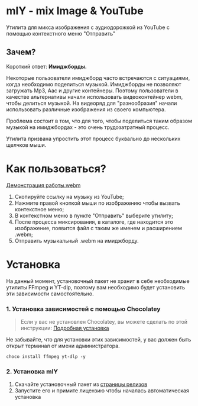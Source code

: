 # mIY - mix Image & YouTube
Утилита для микса изображения с аудиодорожкой из YouTube с помощью контекстного меню "Отправить"

## Зачем?
Короткий ответ: **Имиджборды.**

Некоторые пользователи имиджборд часто встречаются с ситуациями, когда необходимо поделиться музыкой. Имиджборды не позволяют загружать Mp3, Aac и другие контейнеры. Поэтому пользователи в качестве альтернативы начали использовать видеоконтейнер webm, чтобы делиться музыкой. На видеоряд для "разнообразия" начали использовать различные изображения из своего компьютера.

Проблема состоит в том, что для того, чтобы поделиться таким образом музыкой на имиджбордах - это очень трудозатратный процесс.

Утилита призвана упростить этот процесс буквально до нескольких щелчков мыши.

# Как пользоваться?
[Демонстрация работы.webm](https://user-images.githubusercontent.com/110712717/183269146-1bd6d245-9b8f-4ddb-8854-1ef2781ed747.webm)

1. Скопируйте ссылку на музыку из YouTube;
2. Нажмите правой кнопкой мыши по изображению чтобы вызвать контекстное меню;
3. В контекстном меню в пункте "Отправить" выберите утилиту;
4. После процесса миксирования, в каталоге, где находится это изображение, появится файл с таким же именем и расширением .webm;
5. Отправить музыкальный .webm на имиджборду.

# Установка
На данный момент, установочный пакет не хранит в себе необходимые утилиты FFmpeg и YT-dlp, поэтому вам необходимо будет установить эти зависимости самостоятельно.

### 1. Установка зависимостей с помощью Chocolatey
> Если у вас не установлен Chocolatey, вы можете сделать по этой инструкции: [Подробная установка](https://github.com/nanCreate/mIY/wiki/%D0%9F%D0%BE%D0%B4%D1%80%D0%BE%D0%B1%D0%BD%D0%B0%D1%8F-%D1%83%D1%81%D1%82%D0%B0%D0%BD%D0%BE%D0%B2%D0%BA%D0%B0 "Подробная установка")

Не забывайте, что для установки этих зависимостей, у вас должен быть открыт терминал от имени администратора.

`choco install ffmpeg yt-dlp -y`

### 2. Установка mIY
1. Скачайте установочный пакет из [страницы релизов](https://github.com/nanCreate/mIY/releases "страницы релизов")
2. Запустите его и примите лицензию чтобы началась автоматическая установка
